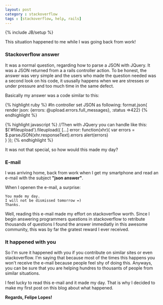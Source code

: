 ```yaml
---
layout: post
category : stackoverflow
tags : [stackoverflow, help, rails]
---
```

{% include JB/setup %}

This situation happened to me while I was going back from work!

### Stackoverflow answer

It was a normal question, regarding how to parse a JSON with JQuery. It was a JSON returned from a a rails controller action. To be honest, the answer was very simple and the users who made the question needed was a second look on his code, it ususally happens when we are stresses or under pressure and too much time in the same defect.

Basically my answer was a code similar to this:

{% highlight ruby %}
#In controller set JSON as following:
format.json{ render json: {errors: @upload.errors.full_messages}, :status =>422}
{% endhighlight %}

{% highlight javascript %}
//Then with JQuery you can handle like this:
$('#fileupload').fileupload({
  [...]
  error: function(xhr){
    var errors = $.parseJSON(xhr.responseText).errors
    alert(errors)         
  }
});
{% endhighlight %}

It was not that special, so how would this made my day?

### E-mail

I was arriving home, back from work when I get my smartphone and read an e-mail with the subject **"json answer"**.

When I openen the e-mail, a surprise:

    You made my day.
    I will not be dismissed tomorrow =)
    Thanks.

Well, reading this e-mail made my effort on stackoverflow worth. Since I begin answering programmers questions in stackoverflow to retribute thousands of questions I found the answer immediatly in this awesome community, this was by far the gratest reward I ever received.

### It happened with you

So I'm sure it happened with you if you contribute on similar sites or even stackoverflow. I'm saying that because most of the times this happens you won't receive the e-mail because people feel shy of doing this. Anyways, you can be sure that you are helping hundres to thousants of people from similar situations.

I feel lucky to read this e-mail and it made my day. That is why I decided to make my first post on this blog about what happened.

**Regards, Felipe Lopes!**